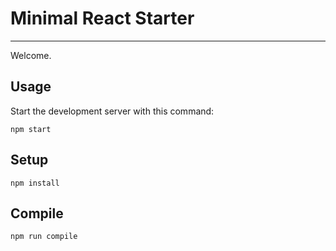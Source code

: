 # Minimal React Starter
---

Welcome.



Usage
---

Start the development server with this command:

```
npm start
```



Setup
---

```
npm install
```



Compile
---

```
npm run compile
```
